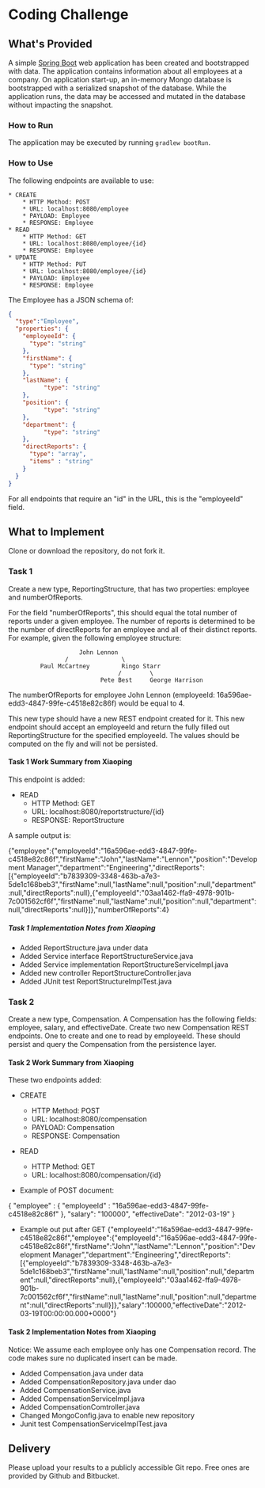 # Coding Challenge
## What's Provided
A simple [Spring Boot](https://projects.spring.io/spring-boot/) web application has been created and bootstrapped 
with data. The application contains information about all employees at a company. On application start-up, an in-memory 
Mongo database is bootstrapped with a serialized snapshot of the database. While the application runs, the data may be
accessed and mutated in the database without impacting the snapshot.

### How to Run
The application may be executed by running `gradlew bootRun`.

### How to Use
The following endpoints are available to use:
```
* CREATE
    * HTTP Method: POST 
    * URL: localhost:8080/employee
    * PAYLOAD: Employee
    * RESPONSE: Employee
* READ
    * HTTP Method: GET 
    * URL: localhost:8080/employee/{id}
    * RESPONSE: Employee
* UPDATE
    * HTTP Method: PUT 
    * URL: localhost:8080/employee/{id}
    * PAYLOAD: Employee
    * RESPONSE: Employee
```
The Employee has a JSON schema of:
```json
{
  "type":"Employee",
  "properties": {
    "employeeId": {
      "type": "string"
    },
    "firstName": {
      "type": "string"
    },
    "lastName": {
          "type": "string"
    },
    "position": {
          "type": "string"
    },
    "department": {
          "type": "string"
    },
    "directReports": {
      "type": "array",
      "items" : "string"
    }
  }
}
```
For all endpoints that require an "id" in the URL, this is the "employeeId" field.

## What to Implement
Clone or download the repository, do not fork it.

### Task 1
Create a new type, ReportingStructure, that has two properties: employee and numberOfReports.

For the field "numberOfReports", this should equal the total number of reports under a given employee. The number of 
reports is determined to be the number of directReports for an employee and all of their distinct reports. For example, 
given the following employee structure:
```
                    John Lennon
                /               \
         Paul McCartney         Ringo Starr
                               /        \
                          Pete Best     George Harrison
```
The numberOfReports for employee John Lennon (employeeId: 16a596ae-edd3-4847-99fe-c4518e82c86f) would be equal to 4. 

This new type should have a new REST endpoint created for it. This new endpoint should accept an employeeId and return 
the fully filled out ReportingStructure for the specified employeeId. The values should be computed on the fly and will 
not be persisted.

#### Task 1 Work Summary from Xiaoping

This endpoint is added:
* READ
    * HTTP Method: GET 
    * URL: localhost:8080/reportstructure/{id}
    * RESPONSE: ReportStructure

A sample output is:

{"employee":{"employeeId":"16a596ae-edd3-4847-99fe-c4518e82c86f","firstName":"John","lastName":"Lennon","position":"Development Manager","department":"Engineering","directReports":[{"employeeId":"b7839309-3348-463b-a7e3-5de1c168beb3","firstName":null,"lastName":null,"position":null,"department":null,"directReports":null},{"employeeId":"03aa1462-ffa9-4978-901b-7c001562cf6f","firstName":null,"lastName":null,"position":null,"department":null,"directReports":null}]},"numberOfReports":4}

##### Task 1 Implementation Notes from Xiaoping

- Added ReportStructure.java under data
- Added Service interface ReportStructureService.java
- Added Service implementation ReportStructureServiceImpl.java
- Added new controller ReportStructureController.java
- Added JUnit test ReportStructureImplTest.java


### Task 2
Create a new type, Compensation. A Compensation has the following fields: employee, salary, and effectiveDate. Create 
two new Compensation REST endpoints. One to create and one to read by employeeId. These should persist and query the 
Compensation from the persistence layer.

#### Task 2 Work Summary from Xiaoping

These two endpoints added:
* CREATE
    * HTTP Method: POST 
    * URL: localhost:8080/compensation
    * PAYLOAD: Compensation
    * RESPONSE: Compensation
* READ
    * HTTP Method: GET 
    * URL: localhost:8080/compensation/{id}

* Example of POST document:

{
	"employee" : {
		"employeeId" : "16a596ae-edd3-4847-99fe-c4518e82c86f"
	},
	"salary": "100000",
	"effectiveDate": "2012-03-19"
}
* Example out put after GET
{"employeeId":"16a596ae-edd3-4847-99fe-c4518e82c86f","employee":{"employeeId":"16a596ae-edd3-4847-99fe-c4518e82c86f","firstName":"John","lastName":"Lennon","position":"Development Manager","department":"Engineering","directReports":[{"employeeId":"b7839309-3348-463b-a7e3-5de1c168beb3","firstName":null,"lastName":null,"position":null,"department":null,"directReports":null},{"employeeId":"03aa1462-ffa9-4978-901b-7c001562cf6f","firstName":null,"lastName":null,"position":null,"department":null,"directReports":null}]},"salary":100000,"effectiveDate":"2012-03-19T00:00:00.000+0000"}

#### Task 2 Implementation Notes from Xiaoping

Notice: We assume each employee only has one Compensation record. The code makes sure no duplicated insert can be made.

- Added Compensation.java under data
- Added CompensationRepository.java under dao
- Added CompensationService.java
- Added CompensationServiceImpl.java
- Added CompensationComtroller.java
- Changed MongoConfig.java to enable new repository
- Junit test CompensationServiceImplTest.java

## Delivery
Please upload your results to a publicly accessible Git repo. Free ones are provided by Github and Bitbucket.




